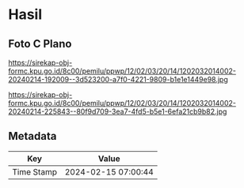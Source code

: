 # Hasil

## Foto C Plano

https://sirekap-obj-formc.kpu.go.id/8c00/pemilu/ppwp/12/02/03/20/14/1202032014002-20240214-192009--3d523200-a7f0-4221-9809-b1e1e1449e98.jpg

https://sirekap-obj-formc.kpu.go.id/8c00/pemilu/ppwp/12/02/03/20/14/1202032014002-20240214-225843--80f9d709-3ea7-4fd5-b5e1-6efa21cb9b82.jpg


## Metadata

| Key        | Value               |
| ---------- | ------------------- |
| Time Stamp | 2024-02-15 07:00:44 |



